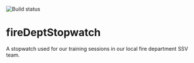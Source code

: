 ![Build status](https://osbeorn.visualstudio.com/_apis/public/build/definitions/e09d8757-c01d-41a8-ae4f-9617288a7e5e/1/badge)

# fireDeptStopwatch
A stopwatch used for our training sessions in our local fire department SSV team.
